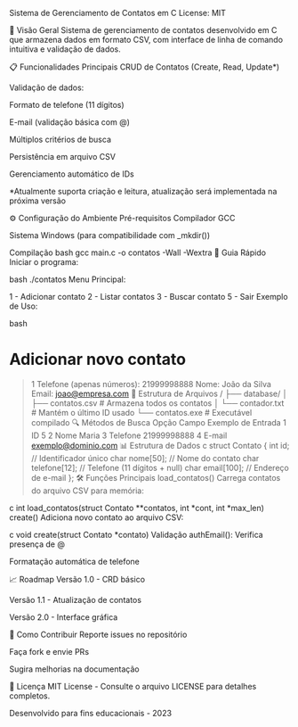 Sistema de Gerenciamento de Contatos em C
License: MIT

📌 Visão Geral
Sistema de gerenciamento de contatos desenvolvido em C que armazena dados em formato CSV, com interface de linha de comando intuitiva e validação de dados.

📋 Funcionalidades Principais
CRUD de Contatos (Create, Read, Update*)

Validação de dados:

Formato de telefone (11 dígitos)

E-mail (validação básica com @)

Múltiplos critérios de busca

Persistência em arquivo CSV

Gerenciamento automático de IDs

*Atualmente suporta criação e leitura, atualização será implementada na próxima versão

⚙️ Configuração do Ambiente
Pré-requisitos
Compilador GCC

Sistema Windows (para compatibilidade com _mkdir())

Compilação
bash
gcc main.c -o contatos -Wall -Wextra
🚀 Guia Rápido
Iniciar o programa:

bash
./contatos
Menu Principal:

1 - Adicionar contato
2 - Listar contatos
3 - Buscar contato
5 - Sair
Exemplo de Uso:

bash
# Adicionar novo contato
> 1
Telefone (apenas números): 21999998888
Nome: João da Silva  
Email: joao@empresa.com
📂 Estrutura de Arquivos
/
├── database/
│   ├── contatos.csv      # Armazena todos os contatos
│   └── contador.txt      # Mantém o último ID usado
└── contatos.exe          # Executável compilado
🔍 Métodos de Busca
Opção	Campo	Exemplo de Entrada
1	ID	5
2	Nome	Maria
3	Telefone	21999998888
4	E-mail	exemplo@dominio.com
📊 Estrutura de Dados
c
struct Contato {
    int id;               // Identificador único
    char nome[50];        // Nome do contato
    char telefone[12];    // Telefone (11 dígitos + null)
    char email[100];      // Endereço de e-mail
};
🛠️ Funções Principais
load_contatos()
Carrega contatos do arquivo CSV para memória:

c
int load_contatos(struct Contato **contatos, int *cont, int *max_len)
create()
Adiciona novo contato ao arquivo CSV:

c
void create(struct Contato *contato)
Validação
authEmail(): Verifica presença de @

Formatação automática de telefone

📈 Roadmap
Versão 1.0 - CRD básico

Versão 1.1 - Atualização de contatos

Versão 2.0 - Interface gráfica

🤝 Como Contribuir
Reporte issues no repositório

Faça fork e envie PRs

Sugira melhorias na documentação

📄 Licença
MIT License - Consulte o arquivo LICENSE para detalhes completos.

Desenvolvido para fins educacionais - 2023

